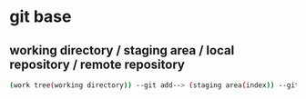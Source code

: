 # git base

## working directory / staging area / local repository / remote repository

```sh
(work tree(working directory)) --git add--> (staging area(index)) --git commit--> (local repository(.git/HEAD)) --git push--> (remote repository)
```

